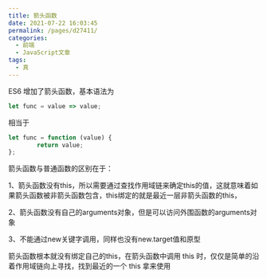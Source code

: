 ```yaml
---
title: 箭头函数
date: 2021-07-22 16:03:45
permalink: /pages/d27411/
categories:
  - 前端
  - JavaScript文章
tags:
  - 真
---
```


ES6 增加了箭头函数，基本语法为

```js
let func = value => value;
```

相当于

```js
let func = function (value) {
		return value;
};
```


箭头函数与普通函数的区别在于：

1、箭头函数没有this，所以需要通过查找作用域链来确定this的值，这就意味着如果箭头函数被非箭头函数包含，this绑定的就是最近一层非箭头函数的this，

2、箭头函数没有自己的arguments对象，但是可以访问外围函数的arguments对象

3、不能通过new关键字调用，同样也没有new.target值和原型

箭头函数根本就没有绑定自己的this，在箭头函数中调用 this 时，仅仅是简单的沿着作用域链向上寻找，找到最近的一个 this 拿来使用